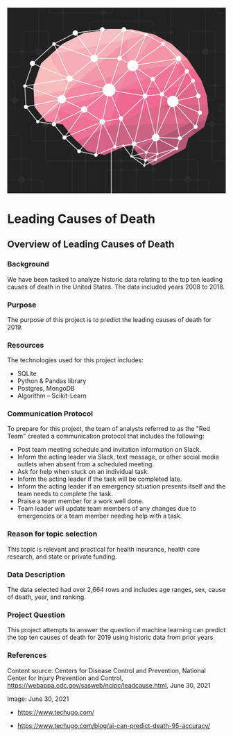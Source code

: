 ![brain.PNG](images/brain.png)

# Leading Causes of Death

## Overview of Leading Causes of Death

### Background

We have been tasked to analyze historic data relating to the top ten leading causes of death in the United States. The data included years 2008 to 2018. 


### Purpose

The purpose of this project is to predict the leading causes of death for 2019.

### Resources

The technologies used for this project includes:

- SQLite
- Python & Pandas library
- Postgres, MongoDB 
- Algorithm – Scikit-Learn

### Communication Protocol

To prepare for this project, the team of analysts referred to as the "Red Team" created a communication protocol that includes the following:

- Post team meeting schedule and invitation information on Slack. 
- Inform the acting leader via Slack, text message, or other social media outlets when absent from a scheduled meeting.
- Ask for help when stuck on an individual task.
- Inform the acting leader if the task will be completed late.
- Inform the acting leader if an emergency situation presents itself and the team needs to complete the task.
- Praise a team member for a work well done.
- Team leader will update team members of any changes due to emergencies or a team member needing help with a task.

### Reason for topic selection

This topic is relevant and practical for health insurance, health care research, and state or private funding. 

### Data Description

The data selected had over 2,664 rows and includes age ranges, sex, cause of death, year, and ranking.

### Project Question

This project attempts to answer the question if machine learning can predict the top ten causes of death for 2019 using historic data from prior years.

### References

Content source: Centers for Disease Control and Prevention, National Center for Injury Prevention and Control, https://webappa.cdc.gov/sasweb/ncipc/leadcause.html, June 30, 2021

Image: June 30, 2021
- https://www.techugo.com/

- https://www.techugo.com/blog/ai-can-predict-death-95-accuracy/


